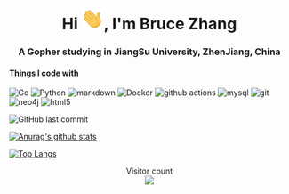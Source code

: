<h1 align="center">Hi <img src="https://raw.githubusercontent.com/ABSphreak/ABSphreak/master/gifs/Hi.gif" width="40px" />, I'm Bruce Zhang</h1>
<h3 align="center">A Gopher studying in JiangSu University, ZhenJiang, China</h3>
<h4>Things I code with</h4>
<p>
  <img alt="Go" src="https://img.shields.io/badge/-Go-9cf?style=flat-square&logo=go&logoColor=white" />
  <img alt="Python" src="https://img.shields.io/badge/-Python-blueviolet?style=flat-square&logo=python&logoColor=white" />
  <img alt="markdown" src="https://img.shields.io/badge/-Markdown-critical?style=flat-square&logo=markdown&logoColor=white" />
  <img alt="Docker" src="https://img.shields.io/badge/-Docker-46a2f1?style=flat-square&logo=docker&logoColor=white" />
  <img alt="github actions" src="https://img.shields.io/badge/-Github_Actions-orange?style=flat-square&logo=github-actions&logoColor=white" />
  <img alt="mysql" src="https://img.shields.io/badge/-Mysql-blue?style=flat-square&logo=mysql&logoColor=white" />
  <img alt="git" src="https://img.shields.io/badge/-Git-F05032?style=flat-square&logo=git&logoColor=white" />
  <img alt="neo4j" src="https://img.shields.io/badge/-Neo4j-success?style=flat-square&logo=neo4j&logoColor=white" />
  <img alt="html5" src="https://img.shields.io/badge/-HTML5-E34F26?style=flat-square&logo=html5&logoColor=white" />
</p>


![GitHub last commit](https://img.shields.io/github/last-commit/brucesniper/go-algorithm)
<!-- ![pv](https://pageview.vercel.app/?github_user=brucesniper) -->

[![Anurag's github stats](https://github-readme-stats.vercel.app/api?username=brucesniper&show_icons=true)](https://github.com/anuraghazra/github-readme-stats)

[![Top Langs](https://github-readme-stats.vercel.app/api/top-langs/?username=brucesniper&layout=compact)](https://github.com/anuraghazra/github-readme-stats)

<p align="center"> 
  Visitor count<br>
  <img src="https://profile-counter.glitch.me/brucesniper/count.svg" />
</p>
